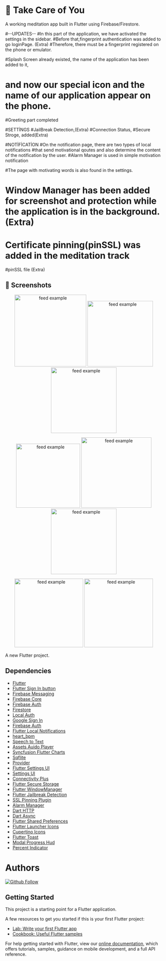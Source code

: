 # 🌟 Take Care of You
 A working meditation app built in Flutter using Firebase/Firestore.


#--UPDATES--
#In this part of the application, we have activated the settings in the sidebar.
#Before that,fingerprint authentication was added  to go loginPage. (Extra)
#Therefore, there must be a fingerprint registered on the phone or emulator.

#Splash Screen already existed, the name of the application has been added to it,
# and now our special icon and the name of our application appear on the phone.
#Greeting part completed

#SETTİNGS
#JailBreak Detection,(Extra)
#Connection Status,
#Secure Stroge, added(Extra)

#NOTİFİCATİON
#On the notification page, there are two types of local notifications
#that send motivational qoutes and also determine the content of the notification by  the user.
#Alarm Manager is used in simple motivation notification

#The page with motivating words is also found in the settings.

# Window Manager has been added for screenshot and protection while the application is in the background.(Extra)

# Certificate pinning(pinSSL) was added in the meditation track
#pinSSL file (Extra)


## 📸 Screenshots
<p align = "center">
<img src="https://github.com/BeyzanurYuce/meditation_app/blob/master/secreenshots/ss1.PNG?raw=true" alt="feed example" width="230"> 
<img src="https://github.com/BeyzanurYuce/meditation_app/blob/master/secreenshots/ss5.png?raw=true" alt="feed example" width="210">

<img src="https://github.com/BeyzanurYuce/meditation_app/blob/master/secreenshots/ss2.png?raw=true" alt="feed example" width="210">
</p>
<p align ="center">
<img src="https://github.com/BeyzanurYuce/meditation_app/blob/master/secreenshots/ss6.png?raw=true" alt="feed example" width="205">
<img src="https://github.com/BeyzanurYuce/meditation_app/blob/master/secreenshots/ss8.PNG?raw=true" alt="feed example" width="225">
<img src="https://github.com/BeyzanurYuce/meditation_app/blob/master/secreenshots/ss7.png?raw=true" alt="feed example" width="210">
</p>
<p align = "center">
 <img src="https://github.com/BeyzanurYuce/meditation_app/blob/master/secreenshots/ss4.png?raw=true" alt="feed example" width="220">
 <img src="https://github.com/BeyzanurYuce/meditation_app/blob/master/secreenshots/ss3.png?raw=true" alt="feed example" width="220">




A new Flutter project.

## Dependencies

* [Flutter](https://flutter.dev/)
* [Flutter Sign In button](https://github.com/ZaynJarvis/Flutter-Sign-in-Button)
* [Firebase Messaging](https://github.com/FirebaseExtended/flutterfire/tree/master/packages/firebase_messaging/firebase_messaging)
* [Firebase Core](https://github.com/FirebaseExtended/flutterfire/tree/master/packages/firebase_core/firebase_core)
* [Firebase Auth](https://github.com/FirebaseExtended/flutterfire/tree/master/packages/firebase_auth/firebase_auth)
* [Firestore](https://github.com/FirebaseExtended/flutterfire/tree/master/packages/cloud_firestore/cloud_firestore)
* [Local Auth](https://github.com/flutter/plugins/tree/master/packages/local_auth)
* [Google Sign In](https://github.com/flutter/plugins/tree/master/packages/google_sign_in)
* [Firebase Auth](https://github.com/flutter/plugins/tree/master/packages/firebase_auth)
* [Flutter Local Notifications](https://github.com/MaikuB/flutter_local_notifications)
* [heart_bpm](https://github.com/kvedala/heart_bpm)
* [Speech to Text](https://github.com/csdcorp/speech_to_text)
* [Assets Auido Player](https://github.com/florent37/Flutter-AssetsAudioPlayer)
* [Syncfusion Flutter Charts](https://github.com/syncfusion/flutter-widgets)
* [Sqflite](https://github.com/tekartik/sqflite)
* [Provider](https://github.com/rrousselGit/provider)
* [Flutter Settings UI](https://github.com/juliansteenbakker/flutter_settings_ui)
* [Settings UI](https://github.com/yako-dev/flutter-settings-ui)
* [Connectivity Plus](https://github.com/fluttercommunity/plus_plugins/tree/main/packages/connectivity_plus)
* [Flutter Secure Storage](https://github.com/mogol/flutter_secure_storage)
* [Flutter WindowManager](https://github.com/adaptant-labs/flutter_windowmanager)
* [Flutter Jailbreak Detection](https://github.com/jeroentrappers/flutter_jailbreak_detection)
* [SSL Pinning Plugin](https://github.com/macif-dev/ssl_pinning_plugin)
* [Alarm Manager](https://github.com/fluttercommunity/plus_plugins/tree/main/packages/android_alarm_manager_plus)
* [Dart HTTP](https://github.com/dart-lang/http)
* [Dart Async](https://github.com/dart-lang/async)
* [Flutter Shared Preferences](https://github.com/flutter/plugins/tree/master/packages/shared_preferences/shared_preferences)
* [Flutter Launcher Icons](https://github.com/fluttercommunity/flutter_launcher_icons)
* [Cupertino Icons](https://github.com/flutter/packages/tree/master/third_party/packages/cupertino_icons)
* [Flutter Toast](https://github.com/PonnamKarthik/FlutterToast)
* [Modal Progress Hud](https://github.com/mmcc007/modal_progress_hud)
* [Percent Indicator](https://github.com/diegoveloper/flutter_percent_indicator/)
 
 # Authors
 [![Github Follow](https://img.shields.io/github/follow/iamjideguru.svg?style=social)](https://twitter.com/iamjideguru)

## Getting Started

This project is a starting point for a Flutter application.

A few resources to get you started if this is your first Flutter project:

- [Lab: Write your first Flutter app](https://flutter.dev/docs/get-started/codelab)
- [Cookbook: Useful Flutter samples](https://flutter.dev/docs/cookbook)

For help getting started with Flutter, view our
[online documentation](https://flutter.dev/docs), which offers tutorials,
samples, guidance on mobile development, and a full API reference.
